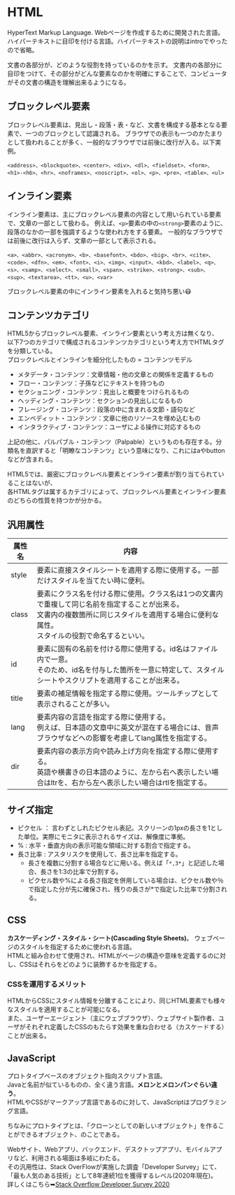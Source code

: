 # HTML

HyperText Markup Language.
Webページを作成するために開発された言語。
ハイパーテキストに目印を付ける言語。ハイパーテキストの説明はintroでやったので省略。

文書の各部分が、どのような役割を持っているのかを示す。
文書内の各部分に目印をつけて、その部分がどんな要素なのかを明確にすることで、コンピュータがその文書の構造を理解出来るようになる。

## ブロックレベル要素

ブロックレベル要素は、見出し・段落・表・など、文書を構成する基本となる要素で、一つのブロックとして認識される。
ブラウザでの表示も一つのかたまりとして扱われることが多く、一般的なブラウザでは前後に改行が入る。以下実例。

`<address>、<blockquote>、<center>、<div>、<dl>、<fieldset>、<form>、<h1>-<h6>、<hr>、<noframes>、<noscript>、<ol>、<p>、<pre>、<table>、<ul>`

## インライン要素

インライン要素は、主にブロックレベル要素の内容として用いられている要素で、文章の一部として扱わる。
例えば、`<p>`要素の中の`<strong>`要素のように、段落のなかの一部を強調するような使われ方をする要素。
一般的なブラウザでは前後に改行は入らず、文章の一部として表示される。

`<a>、<abbr>、<acronym>、<b>、<basefont>、<bdo>、<big>、<br>、<cite>、<code>、<dfn>、<em>、<font>、<i>、<img>、<input>、<kbd>、<label>、<q>、<s>、<samp>、<select>、<small>、<span>、<strike>、<strong>、<sub>、<sup>、<textarea>、<tt>、<u>、<var>`

ブロックレベル要素の中にインライン要素を入れると気持ち悪い😷

## コンテンツカテゴリ

HTML5からブロックレベル要素、インライン要素という考え方は無くなり、  
以下7つのカテゴリで構成されるコンテンツカテゴリという考え方でHTMLタグを分類している。  
ブロックレベルとインラインを細分化したもの = コンテンツモデル

- メタデータ・コンテンツ：文章情報・他の文章との関係を定義するもの
- フロー・コンテンツ：子孫などにテキストを持つもの
- セクショニング・コンテンツ：見出しと概要をつけられるもの
- ヘッディング・コンテンツ：セクションの見出しになるもの
- フレージング・コンテンツ：段落の中に含まれる文節・語句など
- エンベディット・コンテンツ：文章に他のリソースを埋め込むもの
- インタラクティブ・コンテンツ：ユーザによる操作に対応するもの

上記の他に、パルパブル・コンテンツ（Palpable）というものも存在する。分類名を直訳すると「明瞭なコンテンツ」という意味になり、これにはaやbuttonなどが含まれる。

HTML5では、厳密にブロックレベル要素とインライン要素が割り当てられていることはないが、  
各HTMLタグは属するカテゴリによって、ブロックレベル要素とインライン要素のどちらの性質を持つかが分かる。

## 汎用属性

|  属性名  |  内容  |
| ---- | ---- |
|  style  |  要素に直接スタイルシートを適用する際に使用する。一部だけスタイルを当てたい時に便利。  |
|  class  |  要素にクラス名を付ける際に使用。クラス名は1つの文書内で重複して同じ名前を指定することが出来る。<br>文書内の複数箇所に同じスタイルを適用する場合に便利な属性。<br>スタイルの役割で命名するといい。|
|  id  |  要素に固有の名前を付ける際に使用する。id名はファイル内で一意。<br>そのため、id名を付与した箇所を一意に特定して、スタイルシートやスクリプトを適用することが出来る。  |
|  title  |  要素の補足情報を指定する際に使用。ツールチップとして表示されることが多い。  |
|  lang  |  要素内容の言語を指定する際に使用する。<br>例えば、日本語の文章中に英文が混在する場合には、音声ブラウザなどへの影響を考慮してlang属性を指定する。  |
|  dir  |  要素内容の表示方向や読み上げ方向を指定する際に使用する。<br>英語や横書きの日本語のように、左から右へ表示したい場合はltrを、右から左へ表示したい場合はrtlを指定する。  |

## サイズ指定

- ピクセル ： 言わずとしれたピクセル表記。スクリーンの1pxの長さを1とした単位。実際にモニタに表示されるサイズは、解像度に準拠。
- % : 水平・垂直方向の表示可能な領域に対する割合で指定する。
- 長さ比率 : アスタリスクを使用して、長さ比率を指定する。
  - 長さを複数に分割する場合などに用いる。例えば「`*,3*`」と記述した場合、長さを1:3の比率で分割する。
  - ピクセル数や%による長さ指定を併用している場合は、ピクセル数や％で指定した分が先に確保され、残りの長さが*で指定した比率で分割される。

## CSS

**カスケーディング・スタイル・シート(Cascading Style Sheets)**。
ウェブページのスタイルを指定するために使われる言語。  
HTMLと組み合わせて使用され、HTMLがページの構造や意味を定義するのに対し、CSSはそれらをどのように装飾するかを指定する。  

### CSSを運用するメリット

HTMLからCSSにスタイル情報を分離することにより、同じHTML要素でも様々なスタイルを適用することが可能になる。  
また、ユーザーエージェント（主にウェブブラウザ）、ウェブサイト製作者、ユーザがそれぞれ定義したCSSのもたらす効果を重ね合わせる（カスケードする）ことが出来る。  

## JavaScript

プロトタイプベースのオブジェクト指向スクリプト言語。  
Javaと名前が似ているものの、全く違う言語。**メロンとメロンパンぐらい違う**。  
HTMLやCSSがマークアップ言語であるのに対して、JavaScriptはプログラミング言語。  

ちなみにプロトタイプとは、「クローンとしての新しいオブジェクト」を作ることができるオブジェクト、のことである。  

Webサイト、Webアプリ、バックエンド、デスクトップアプリ、モバイルアプリなど、利用される場面は多岐にわたる。  
その汎用性は、Stack OverFlowが実施した調査「Developer Survey」にて、「最も人気のある技術」として8年連続1位を獲得するレベル(2020年現在)。  
詳しくはこちら➥[Stack Overflow Developer Survey 2020](https://insights.stackoverflow.com/survey/2020)
